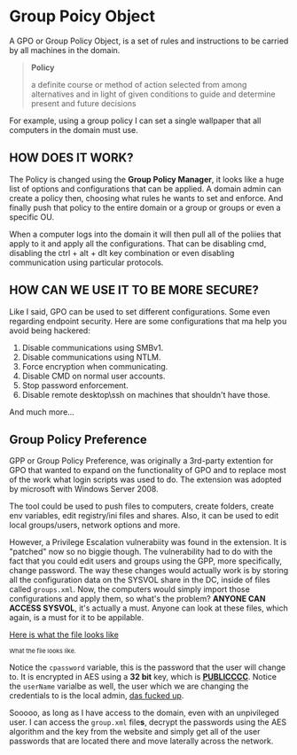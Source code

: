 # Group Poicy Object

A GPO or Group Policy Object, is a set of rules and instructions to be carried by all machines in the domain.

> **Policy**
>
> a definite course or method of action selected from among alternatives and in light of given conditions to guide and determine present and future decisions

For example, using a group policy I can set a single wallpaper that all computers in the domain must use.

## HOW DOES IT WORK?

The Policy is changed using the **Group Policy Manager**, it looks like a huge list of options and configurations that can be applied. A domain admin can create a policy then, choosing what rules he wants to set and enforce. And finally push that policy to the entire domain or a group or groups or even a specific OU.

When a computer logs into the domain it will then pull all of the poliies that apply to it and apply all the configurations. That can be disabling cmd, disabling the ctrl + alt + dlt key combination or even disabling communication using particular protocols.

## HOW CAN WE USE IT TO BE MORE SECURE?

Like I said, GPO can be used to set different configurations. Some even regarding endpoint security. Here are some configurations that ma help you avoid being hackered:

1. Disable communications using SMBv1.
2. Disable communications using NTLM.
3. Force encryption when communicating.
4. Disable CMD on normal user accounts.
5. Stop password enforcement.
6. Disable remote desktop\ssh on machines that shouldn't have those.

And much more...

## Group Policy Preference

GPP or Group Policy Preference, was originally a 3rd-party extention for GPO that wanted to expand on the functionality of GPO and to replace most of the work what login scripts was used to do. The extension was adopted by microsoft with Windows Server 2008.

The tool could be used to push files to computers, create folders, create env variables, edit registry/ini files and shares. Also, it can be used to edit local groups/users, network options and more.

However, a Privilege Escalation vulnerabiity was found in the extension. It is "patched" now so no biggie though. The vulnerability had to do with the fact that you could edit users and groups using the GPP, more specifically, change password. The way these changes would actually work is by storing all the configuration data on the SYSVOL share in the DC, inside of files called `groups.xml`. Now, the computers would simply import those configurations and apply them, so what's the problem? **ANYONE CAN ACCESS SYSVOL**, it's actually a must. Anyone can look at these files, which again, is a must for it to be appilable.

[Here is what the file looks like](https://assets-global.website-files.com/601959b8cde20c101809c86a/603e5d033489813b8f15268d_groups_xml_content.jpeg)
<p style="font-size:11px">What the file looks like.</p>

Notice the `cpassword` variable, this is the password that the user will change to. It is encrypted in AES using a **32 bit** key, which is [**PUBLICCCC**](https://learn.microsoft.com/en-us/openspecs/windows_protocols/ms-gppref/2c15cbf0-f086-4c74-8b70-1f2fa45dd4be?redirectedfrom=MSDN). Notice the `userName` varialbe as well, the user which we are changing the credentials to is the local admin, [das fucked up](https://www.youtube.com/watch?v=CuycuV0E4KU&ab_channel=ZachMemes).

Sooooo, as long as I have access to the domain, even with an unpivileged user. I can access the `group.xml` file**s**, decrypt the passwords using the AES algorithm and the key from the website and simply get all of the user passwords that are located there and move laterally across the network.